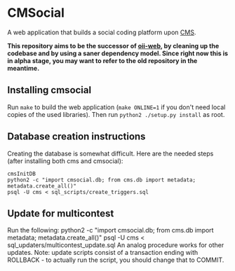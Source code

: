 # CMSocial
A web application that builds a social coding platform upon [CMS](https://github.com/cms-dev/cms).

**This repository aims to be the successor of [oii-web](https://github.com/veluca93/oii-web), by cleaning up the codebase and by using a saner dependency model. Since right now this is in alpha stage, you may want to refer to the old repository in the meantime.**

## Installing cmsocial
Run `make` to build the web application (`make ONLINE=1` if you don't need local copies of the used libraries). Then run `python2 ./setup.py install` as root.

## Database creation instructions
Creating the database is somewhat difficult. Here are the needed steps (after installing both cms and cmsocial):

    cmsInitDB
    python2 -c "import cmsocial.db; from cms.db import metadata; metadata.create_all()"
    psql -U cms < sql_scripts/create_triggers.sql

## Update for multicontest
Run the following:
    python2 -c "import cmsocial.db; from cms.db import metadata; metadata.create_all()"
    psql -U cms < sql_updaters/multicontest_update.sql
An analog procedure works for other updates.
Note: update scripts consist of a transaction ending with ROLLBACK - to actually run the script, you should change that to COMMIT.
